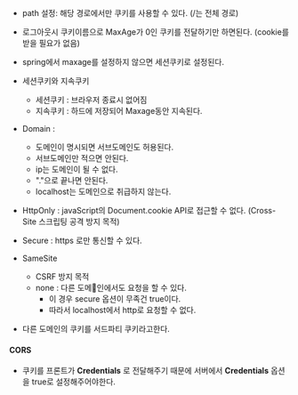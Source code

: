 - path 설정: 해당 경로에서만 쿠키를 사용할 수 있다. (/는 전체 경로)
- 로그아웃시 쿠키이름으로 MaxAge가 0인 쿠키를 전달하기만 하면된다. (cookie를 받을 필요가 없음)
- spring에서 maxage를 설정하지 않으면 세션쿠키로 설정된다.
- 세션쿠키와 지속쿠키
    - 세션쿠키 : 브라우저 종료시 없어짐
    - 지속쿠키 : 하드에 저장되어 Maxage동안 지속된다.
- Domain : 
	- 도메인이 명시되면 서브도메인도 허용된다. 
	- 서브도메인만 적으면 안된다. 
	- ip는 도메인이 될 수 없다.
	- "."으로 끝나면 안된다.
	- localhost는 도메인으로 취급하지 않는다.
- HttpOnly : javaScript의 Document.cookie API로 접근할 수 없다. (Cross-Site 스크립팅 공격 방지 목적)
- Secure : https 로만 통신할 수 있다.
- SameSite
	- CSRF 방지 목적
	- none : 다른 도메인에서도 요청을 할 수 있다.
		- 이 경우 secure 옵션이 무족건 true이다.
		- 따라서 localhost에서 http로 요청할 수 없다.

- 다른 도메인의 쿠키를 서드파티 쿠키라고한다.
#### CORS
- 쿠키를 프론트가  **Credentials** 로 전달해주기 때문에 서버에서 **Credentials** 옵션을 true로 설정해주어야한다.